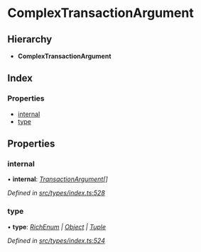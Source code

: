 # ComplexTransactionArgument

## Hierarchy

* **ComplexTransactionArgument**

## Index

### Properties

* [internal](complextransactionargument.md#internal)
* [type](complextransactionargument.md#type)

## Properties

### internal

• **internal**: [_TransactionArgument_](../globals.md#transactionargument)_\[\]_

_Defined in_ [_src/types/index.ts:528_](https://github.com/PolymathNetwork/polymesh-sdk/blob/5b409784/src/types/index.ts#L528)

### type

• **type**: [_RichEnum_](../enums/transactionargumenttype.md#richenum) _\|_ [_Object_](../enums/transactionargumenttype.md#object) _\|_ [_Tuple_](../enums/transactionargumenttype.md#tuple)

_Defined in_ [_src/types/index.ts:524_](https://github.com/PolymathNetwork/polymesh-sdk/blob/5b409784/src/types/index.ts#L524)

